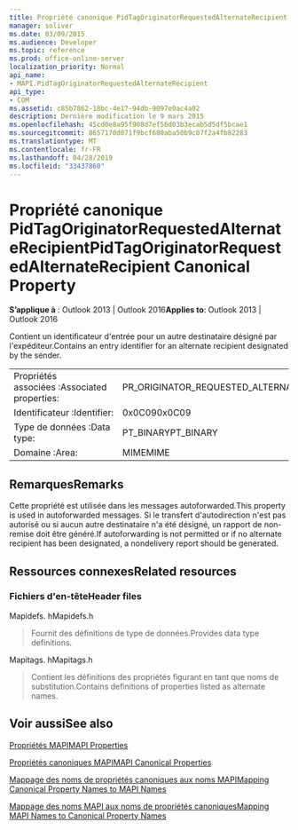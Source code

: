 ```yaml
---
title: Propriété canonique PidTagOriginatorRequestedAlternateRecipient
manager: soliver
ms.date: 03/09/2015
ms.audience: Developer
ms.topic: reference
ms.prod: office-online-server
localization_priority: Normal
api_name:
- MAPI.PidTagOriginatorRequestedAlternateRecipient
api_type:
- COM
ms.assetid: c85b7862-18bc-4e17-94db-9097e0ac4a02
description: Dernière modification le 9 mars 2015
ms.openlocfilehash: 45cd0e8a95f908d7ef56d03b3ecab5d5df5bcae1
ms.sourcegitcommit: 8657170d071f9bcf680aba50b9c07f2a4fb82283
ms.translationtype: MT
ms.contentlocale: fr-FR
ms.lasthandoff: 04/28/2019
ms.locfileid: "33437860"
---
```

# <a name="pidtagoriginatorrequestedalternaterecipient-canonical-property"></a><span data-ttu-id="184ad-103">Propriété canonique PidTagOriginatorRequestedAlternateRecipient</span><span class="sxs-lookup"><span data-stu-id="184ad-103">PidTagOriginatorRequestedAlternateRecipient Canonical Property</span></span>

  
  
<span data-ttu-id="184ad-104">**S’applique à** : Outlook 2013 | Outlook 2016</span><span class="sxs-lookup"><span data-stu-id="184ad-104">**Applies to**: Outlook 2013 | Outlook 2016</span></span> 
  
<span data-ttu-id="184ad-105">Contient un identificateur d'entrée pour un autre destinataire désigné par l'expéditeur.</span><span class="sxs-lookup"><span data-stu-id="184ad-105">Contains an entry identifier for an alternate recipient designated by the sender.</span></span>
  
|||
|:-----|:-----|
|<span data-ttu-id="184ad-106">Propriétés associées :</span><span class="sxs-lookup"><span data-stu-id="184ad-106">Associated properties:</span></span>  <br/> |<span data-ttu-id="184ad-107">PR_ORIGINATOR_REQUESTED_ALTERNATE_RECIPIENT</span><span class="sxs-lookup"><span data-stu-id="184ad-107">PR_ORIGINATOR_REQUESTED_ALTERNATE_RECIPIENT</span></span>  <br/> |
|<span data-ttu-id="184ad-108">Identificateur :</span><span class="sxs-lookup"><span data-stu-id="184ad-108">Identifier:</span></span>  <br/> |<span data-ttu-id="184ad-109">0x0C09</span><span class="sxs-lookup"><span data-stu-id="184ad-109">0x0C09</span></span>  <br/> |
|<span data-ttu-id="184ad-110">Type de données :</span><span class="sxs-lookup"><span data-stu-id="184ad-110">Data type:</span></span>  <br/> |<span data-ttu-id="184ad-111">PT_BINARY</span><span class="sxs-lookup"><span data-stu-id="184ad-111">PT_BINARY</span></span>  <br/> |
|<span data-ttu-id="184ad-112">Domaine :</span><span class="sxs-lookup"><span data-stu-id="184ad-112">Area:</span></span>  <br/> |<span data-ttu-id="184ad-113">MIME</span><span class="sxs-lookup"><span data-stu-id="184ad-113">MIME</span></span>  <br/> |
   
## <a name="remarks"></a><span data-ttu-id="184ad-114">Remarques</span><span class="sxs-lookup"><span data-stu-id="184ad-114">Remarks</span></span>

<span data-ttu-id="184ad-115">Cette propriété est utilisée dans les messages autoforwarded.</span><span class="sxs-lookup"><span data-stu-id="184ad-115">This property is used in autoforwarded messages.</span></span> <span data-ttu-id="184ad-116">Si le transfert d'autodirection n'est pas autorisé ou si aucun autre destinataire n'a été désigné, un rapport de non-remise doit être généré.</span><span class="sxs-lookup"><span data-stu-id="184ad-116">If autoforwarding is not permitted or if no alternate recipient has been designated, a nondelivery report should be generated.</span></span>
  
## <a name="related-resources"></a><span data-ttu-id="184ad-117">Ressources connexes</span><span class="sxs-lookup"><span data-stu-id="184ad-117">Related resources</span></span>

### <a name="header-files"></a><span data-ttu-id="184ad-118">Fichiers d'en-tête</span><span class="sxs-lookup"><span data-stu-id="184ad-118">Header files</span></span>

<span data-ttu-id="184ad-119">Mapidefs. h</span><span class="sxs-lookup"><span data-stu-id="184ad-119">Mapidefs.h</span></span>
  
> <span data-ttu-id="184ad-120">Fournit des définitions de type de données.</span><span class="sxs-lookup"><span data-stu-id="184ad-120">Provides data type definitions.</span></span>
    
<span data-ttu-id="184ad-121">Mapitags. h</span><span class="sxs-lookup"><span data-stu-id="184ad-121">Mapitags.h</span></span>
  
> <span data-ttu-id="184ad-122">Contient les définitions des propriétés figurant en tant que noms de substitution.</span><span class="sxs-lookup"><span data-stu-id="184ad-122">Contains definitions of properties listed as alternate names.</span></span>
    
## <a name="see-also"></a><span data-ttu-id="184ad-123">Voir aussi</span><span class="sxs-lookup"><span data-stu-id="184ad-123">See also</span></span>



[<span data-ttu-id="184ad-124">Propriétés MAPI</span><span class="sxs-lookup"><span data-stu-id="184ad-124">MAPI Properties</span></span>](mapi-properties.md)
  
[<span data-ttu-id="184ad-125">Propriétés canoniques MAPI</span><span class="sxs-lookup"><span data-stu-id="184ad-125">MAPI Canonical Properties</span></span>](mapi-canonical-properties.md)
  
[<span data-ttu-id="184ad-126">Mappage des noms de propriétés canoniques aux noms MAPI</span><span class="sxs-lookup"><span data-stu-id="184ad-126">Mapping Canonical Property Names to MAPI Names</span></span>](mapping-canonical-property-names-to-mapi-names.md)
  
[<span data-ttu-id="184ad-127">Mappage des noms MAPI aux noms de propriétés canoniques</span><span class="sxs-lookup"><span data-stu-id="184ad-127">Mapping MAPI Names to Canonical Property Names</span></span>](mapping-mapi-names-to-canonical-property-names.md)

